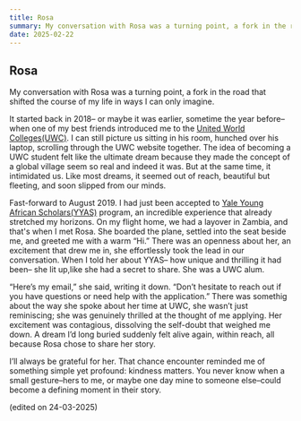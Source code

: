 ```yaml
---
title: Rosa
summary: My conversation with Rosa was a turning point, a fork in the road that shifted the course of my life in ways I can only imagine.
date: 2025-02-22
---
```


## Rosa


My conversation with Rosa was a turning point, a fork in the road that shifted the course of my life in ways I can only imagine.

It started back in 2018– or maybe it was earlier, sometime the year before– when one of my best friends introduced me to the [United World Colleges(UWC)](https://www.uwc.org/about). I can still picture us sitting in his room, hunched over his laptop, scrolling through the UWC website together. The idea of becoming a UWC student felt like the ultimate dream because they made the concept of a global village seem so real and indeed it was. But at the same time, it intimidated us. Like most dreams, it seemed out of reach, beautiful but fleeting, and soon slipped from our minds.

Fast-forward to August 2019. I had just been accepted to [Yale Young African Scholars(YYAS)](https://africanscholars.yale.edu/about-us) program, an incredible experience that already stretched my horizons. On my flight home, we had a layover in Zambia, and that's when I met Rosa. She boarded the plane, settled into the seat beside me, and greeted me with a warm “Hi.” There was an openness about her, an excitement that drew me in, she effortlessly took the lead in our conversation. When I told her about YYAS– how unique and thrilling it had been– she lit up,like she had a secret to share. She was a UWC alum.

“Here’s my email,” she said, writing it down. “Don’t hesitate to reach out if you have questions or need help with the application.” There was somethig about the way she spoke about her time at UWC, she wasn’t just reminiscing; she was genuinely thrilled at the thought of me applying. Her excitement was contagious, dissolving the self-doubt that weighed me down. A dream I’d long buried suddenly felt alive again, within reach, all because Rosa chose to share her story.

I’ll always be grateful for her. That chance encounter reminded me of something simple yet profound: kindness matters. You never know when a small gesture–hers to me, or maybe one day mine to someone else–could become a defining moment in their story.


(edited on 24-03-2025)

